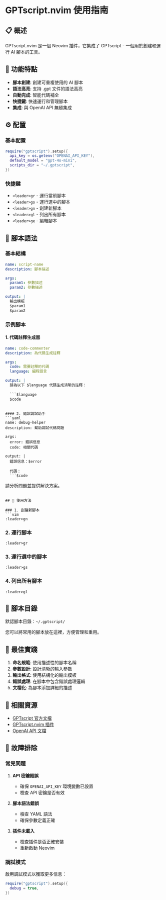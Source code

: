 # GPTscript.nvim 使用指南

## 📋 概述

GPTscript.nvim 是一個 Neovim 插件，它集成了 GPTscript - 一個用於創建和運行 AI 腳本的工具。

## 🚀 功能特點

- **腳本創建**: 創建可重複使用的 AI 腳本
- **語法高亮**: 支持 .gpt 文件的語法高亮
- **自動完成**: 智能代碼補全
- **快捷鍵**: 快速運行和管理腳本
- **集成**: 與 OpenAI API 無縫集成

## ⚙️ 配置

### 基本配置
```lua
require("gptscript").setup({
  api_key = os.getenv("OPENAI_API_KEY"),
  default_model = "gpt-4o-mini",
  scripts_dir = "~/.gptscript",
})
```

### 快捷鍵
- `<leader>gr` - 運行當前腳本
- `<leader>gs` - 運行選中的腳本
- `<leader>gn` - 創建新腳本
- `<leader>gl` - 列出所有腳本
- `<leader>ge` - 編輯腳本

## 📝 腳本語法

### 基本結構
```yaml
name: script-name
description: 腳本描述

args:
  param1: 參數描述
  param2: 參數描述

output: |
  輸出模板
  $param1
  $param2
```

### 示例腳本

#### 1. 代碼註釋生成器
```yaml
name: code-commenter
description: 為代碼生成註釋

args:
  code: 需要註釋的代碼
  language: 編程語言

output: |
  請為以下 $language 代碼生成清晰的註釋：
  
  ```$language
  $code
  ```
```

#### 2. 錯誤調試助手
```yaml
name: debug-helper
description: 幫助調試代碼問題

args:
  error: 錯誤信息
  code: 相關代碼

output: |
  錯誤信息：$error
  
  代碼：
  ```$code
  ```
  
  請分析問題並提供解決方案。
```

## 🔧 使用方法

### 1. 創建新腳本
```vim
:leader>gn
```

### 2. 運行腳本
```vim
:leader>gr
```

### 3. 運行選中的腳本
```vim
:leader>gs
```

### 4. 列出所有腳本
```vim
:leader>gl
```

## 📁 腳本目錄

默認腳本目錄：`~/.gptscript/`

您可以將常用的腳本放在這裡，方便管理和重用。

## 🎯 最佳實踐

1. **命名規範**: 使用描述性的腳本名稱
2. **參數設計**: 設計清晰的輸入參數
3. **輸出格式**: 使用結構化的輸出模板
4. **錯誤處理**: 在腳本中包含錯誤處理邏輯
5. **文檔化**: 為腳本添加詳細的描述

## 🔗 相關資源

- [GPTscript 官方文檔](https://github.com/gptscript-ai/gptscript)
- [GPTscript.nvim 插件](https://github.com/gptscript-ai/gptscript.nvim)
- [OpenAI API 文檔](https://platform.openai.com/docs)

## 🐛 故障排除

### 常見問題

1. **API 密鑰錯誤**
   - 確保 `OPENAI_API_KEY` 環境變數已設置
   - 檢查 API 密鑰是否有效

2. **腳本語法錯誤**
   - 檢查 YAML 語法
   - 確保參數定義正確

3. **插件未載入**
   - 檢查插件是否正確安裝
   - 重新啟動 Neovim

### 調試模式

啟用調試模式以獲取更多信息：
```lua
require("gptscript").setup({
  debug = true,
})
``` 